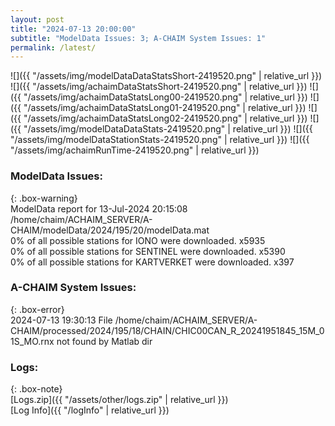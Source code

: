 ```yaml
---
layout: post
title: "2024-07-13 20:00:00"
subtitle: "ModelData Issues: 3; A-CHAIM System Issues: 1"
permalink: /latest/
---
```


![]({{ "/assets/img/modelDataDataStatsShort-2419520.png" | relative_url }})
![]({{ "/assets/img/achaimDataStatsShort-2419520.png" | relative_url }})
![]({{ "/assets/img/achaimDataStatsLong00-2419520.png" | relative_url }})
![]({{ "/assets/img/achaimDataStatsLong01-2419520.png" | relative_url }})
![]({{ "/assets/img/achaimDataStatsLong02-2419520.png" | relative_url }})
![]({{ "/assets/img/modelDataDataStats-2419520.png" | relative_url }})
![]({{ "/assets/img/modelDataStationStats-2419520.png" | relative_url }})
![]({{ "/assets/img/achaimRunTime-2419520.png" | relative_url }})


### ModelData Issues:  
  
{: .box-warning}  
 ModelData report for 13-Jul-2024 20:15:08   
 /home/chaim/ACHAIM_SERVER/A-CHAIM/modelData/2024/195/20/modelData.mat   
 0% of all possible stations for IONO were downloaded. x5935   
 0% of all possible stations for SENTINEL were downloaded. x5390   
 0% of all possible stations for KARTVERKET were downloaded. x397   
  
### A-CHAIM System Issues:  
  
{: .box-error}  
2024-07-13 19:30:13 File /home/chaim/ACHAIM_SERVER/A-CHAIM/processed/2024/195/18/CHAIN/CHIC00CAN_R_20241951845_15M_01S_MO.rnx not found by Matlab dir  

### Logs:  
  
{: .box-note}  
[Logs.zip]({{ "/assets/other/logs.zip" | relative_url }})  
[Log Info]({{ "/logInfo" | relative_url }})  
